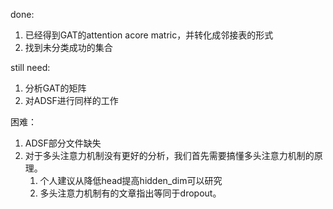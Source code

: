 done:
1. 已经得到GAT的attention acore matric，并转化成邻接表的形式
2. 找到未分类成功的集合
   
still need:
1. 分析GAT的矩阵
2. 对ADSF进行同样的工作

困难：
1. ADSF部分文件缺失
2. 对于多头注意力机制没有更好的分析，我们首先需要搞懂多头注意力机制的原理。
   1. 个人建议从降低head提高hidden_dim可以研究
   2. 多头注意力机制有的文章指出等同于dropout。